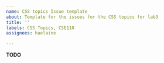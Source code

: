 ```yaml
---
name: CSS topics Issue template
about: Template for the issues for the CSS topics for lab3
title: ''
labels: CSS Topics, CSE110
assignees: haelaine

---
```


**TODO**

